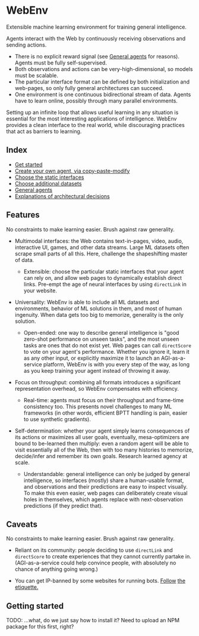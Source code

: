 # WebEnv

Extensible machine learning environment for training general intelligence.

Agents interact with the Web by continuously receiving observations and sending actions.
- There is no explicit reward signal (see [General agents](docs/AGENTS.md) for reasons). Agents must be fully self-supervised.
- Both observations and actions can be very-high-dimensional, so models must be scalable.
- The particular interface format can be defined by both initialization and web-pages, so only fully general architectures can succeed.
- One environment is one continuous bidirectional stream of data. Agents have to learn online, possibly through many parallel environments.

Setting up an infinite loop that allows useful learning in any situation is essential for the most interesting applications of intelligence. WebEnv provides a clean interface to the real world, while discouraging practices that act as barriers to learning.

## Index

- [Get started](#getting-started)
- [Create your own agent, via copy-paste-modify](examples/README.md)
- [Choose the static interfaces](docs/INTERFACES.md)
- [Choose additional datasets](tools/README.md)
- [General agents](docs/AGENTS.md)
- [Explanations of architectural decisions](docs/questionable.md)

## Features

No constraints to make learning easier. Brush against raw generality.

- Multimodal interfaces: the Web contains text-in-pages, video, audio, interactive UI, games, and other data streams. Large ML datasets often scrape small parts of all this. Here, challenge the shapeshifting master of data.
    - Extensible: choose the particular static interfaces that your agent can rely on, and allow web pages to dynamically establish direct links. Pre-empt the age of neural interfaces by using `directLink` in your website.

- Universality: WebEnv is able to include all ML datasets and environments, behavior of ML solutions in them, and most of human ingenuity. When data gets too big to memorize, generality is the only solution.
    - Open-ended: one way to describe general intelligence is "good zero-shot performance on unseen tasks", and the most unseen tasks are ones that do not exist yet. Web pages can call `directScore` to vote on your agent's performance. Whether you ignore it, learn it as any other input, or explicitly maximize it to launch an AGI-as-a-service platform, WebEnv is with you every step of the way, as long as you keep training your agent instead of throwing it away.

- Focus on throughput: combining all formats introduces a significant representation overhead, so WebEnv compensates with efficiency.
    - Real-time: agents must focus on their throughput and frame-time consistency too. This presents novel challenges to many ML frameworks (in other words, efficient BPTT handling is pain, easier to use synthetic gradients).

- Self-determination: whether your agent simply learns consequences of its actions or maximizes all user goals, eventually, mesa-optimizers are bound to be-learned then multiply: even a random agent will be able to visit essentially all of the Web, then with too many histories to memorize, decide/infer and remember its own goals. Research learned agency at scale.
    - Understandable: general intelligence can only be judged by general intelligence, so interfaces (mostly) share a human-usable format, and observations and their predictions are easy to inspect visually. To make this even easier, web pages can deliberately create visual holes in themselves, which agents replace with next-observation predictions (if they predict that).

## Caveats

No constraints to make learning easier. Brush against raw generality.

- Reliant on its community: people deciding to use `directLink` and `directScore` to create experiences that they cannot currently partake in. (AGI-as-a-service could help convince people, with absolutely no chance of anything going wrong.)

- You can get IP-banned by some websites for running bots. [Follow](https://www.w3.org/wiki/Write_Web_Crawler) [the etiquette.](http://www.robotstxt.org/guidelines.html)

## Getting started

TODO: ...what, do we just say how to install it? Need to upload an NPM package for this first, right?